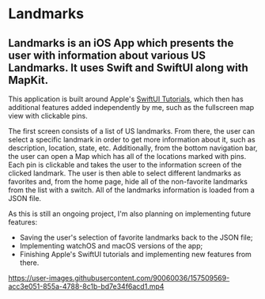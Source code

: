 # Landmarks

## Landmarks is an iOS App which presents the user with information about various US Landmarks. It uses Swift and SwiftUI along with MapKit.

This application is built around Apple's [SwiftUI Tutorials](https://developer.apple.com/tutorials/swiftui), which then has additional features added independently by me, such as the fullscreen map view with clickable pins.  
  
The first screen consists of a list of US landmarks. From there, the user can select a specific landmark in order to get more information about it, such as description, location, state, etc. Additionally, from the bottom navigation bar, the user can open a Map which has all of the locations marked with pins. Each pin is clickable and takes the user to the information screen of the clicked landmark. The user is then able to select different landmarks as favorites and, from the home page, hide all of the non-favorite landmarks from the list with a switch. All of the landmarks information is loaded from a JSON file.   

As this is still an ongoing project, I'm also planning on implementing future features:
- Saving the user's selection of favorite landmarks back to the JSON file;
- Implementing watchOS and macOS versions of the app;
- Finishing Apple's SwiftUI tutorials and implementing new features from there.

https://user-images.githubusercontent.com/90060036/157509569-acc3e051-855a-4788-8c1b-bd7e34f6acd1.mp4


